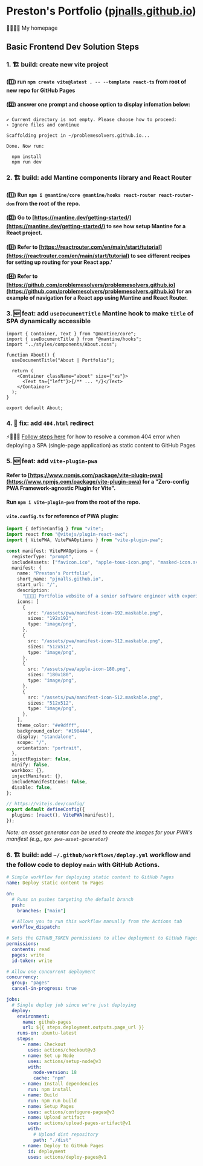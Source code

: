 # Preston's Portfolio ([pjnalls.github.io](pjnalls.github.io))

🏡💼🧑‍💻 My homepage

## Basic Frontend Dev Solution Steps

### 1. 🏗️ build: create new vite project

#### (1️⃣) run `npm create vite@latest . -- --template react-ts` from root of new repo for GitHub Pages

#### (2️⃣) answer one prompt and choose option to display infomation below:

```
✔ Current directory is not empty. Please choose how to proceed:
› Ignore files and continue

Scaffolding project in ~/problemesolvers.github.io...

Done. Now run:

  npm install
  npm run dev
```

### 2. 🏗️ build: add Mantine components library and React Router

#### (1️⃣) Run `npm i @mantine/core @mantine/hooks react-router react-router-dom` from the root of the repo.

#### (2️⃣) Go to [https://mantine.dev/getting-started/](https://mantine.dev/getting-started/) to see how setup Mantine for a React project.

#### (3️⃣) Refer to [https://reactrouter.com/en/main/start/tutorial](https://reactrouter.com/en/main/start/tutorial) to see different recipes for setting up routing for your React app.'

#### (4️⃣) Refer to [https://github.com/problemesolvers/problemesolvers.github.io](https://github.com/problemesolvers/problemesolvers.github.io) for an example of navigation for a React app using Mantine and React Router.

### 3. 🆕 feat: add `useDocumentTitle` Mantine hook to make `title` of SPA dynamically accessible

```tsx
import { Container, Text } from "@mantine/core";
import { useDocumentTitle } from "@mantine/hooks";
import "../styles/components/About.scss";

function About() {
  useDocumentTitle("About | Portfolio");

  return (
    <Container className="about" size={"xs"}>
      <Text ta={"left"}>{/** ... */}</Text>
    </Container>
  );
}

export default About;
```

### 4. 🐞 fix: add `404.html` redirect

⚡️🐞🧑‍🏫 [Follow steps here](https://github.com/pjnalls/pages-404-fix/blob/main/README.md#github-pages-404-error-page-fix) for how to resolve a common 404 error when deploying a SPA (single-page application) as static content to GitHub Pages

### 5. 🆕 feat: add `vite-plugin-pwa`

#### Refer to [https://www.npmjs.com/package/vite-plugin-pwa](https://www.npmjs.com/package/vite-plugin-pwa) for a "Zero-config PWA Framework-agnostic Plugin for Vite".

#### Run `npm i vite-plugin-pwa` from the root of the repo.

#### `vite.config.ts` for reference of PWA plugin:

```ts
import { defineConfig } from "vite";
import react from "@vitejs/plugin-react-swc";
import { VitePWA, VitePWAOptions } from "vite-plugin-pwa";

const manifest: VitePWAOptions = {
  registerType: "prompt",
  includeAssets: ["favicon.ico", "apple-touc-icon.png", "masked-icon.svg"],
  manifest: {
    name: "Preston's Portfolio",
    short_name: "pjnalls.github.io",
    start_url: "/",
    description:
      "🧬🧑‍💻🔬 Portfolio website of a senior software engineer with experience in iOS, Android, Web, .NET, Angular, React and React Native development 🍎🤖⚛️ ♥️ #OneLove 🌏🌎🌍",
    icons: [
      {
        src: "/assets/pwa/manifest-icon-192.maskable.png",
        sizes: "192x192",
        type: "image/png",
      },
      {
        src: "/assets/pwa/manifest-icon-512.maskable.png",
        sizes: "512x512",
        type: "image/png",
      },
      {
        src: "/assets/pwa/apple-icon-180.png",
        sizes: "180x180",
        type: "image/png",
      },
      {
        src: "/assets/pwa/manifest-icon-512.maskable.png",
        sizes: "512x512",
        type: "image/png",
      },
    ],
    theme_color: "#e9dfff",
    background_color: "#190444",
    display: "standalone",
    scope: "/",
    orientation: "portrait",
  },
  injectRegister: false,
  minify: false,
  workbox: {},
  injectManifest: {},
  includeManifestIcons: false,
  disable: false,
};

// https://vitejs.dev/config/
export default defineConfig({
  plugins: [react(), VitePWA(manifest)],
});
```

_Note: an asset generator can be used to create the images for your PWA's manifest (e.g., `npx pwa-asset-generator`)_

### 6. 🏗️ build: add `~/.github/workflows/deploy.yml` workflow and the follow code to deploy `main` with GitHub Actions.

```yml
# Simple workflow for deploying static content to GitHub Pages
name: Deploy static content to Pages

on:
  # Runs on pushes targeting the default branch
  push:
    branches: ["main"]

  # Allows you to run this workflow manually from the Actions tab
  workflow_dispatch:

# Sets the GITHUB_TOKEN permissions to allow deployment to GitHub Pages
permissions:
  contents: read
  pages: write
  id-token: write

# Allow one concurrent deployment
concurrency:
  group: "pages"
  cancel-in-progress: true

jobs:
  # Single deploy job since we're just deploying
  deploy:
    environment:
      name: github-pages
      url: ${{ steps.deployment.outputs.page_url }}
    runs-on: ubuntu-latest
    steps:
      - name: Checkout
        uses: actions/checkout@v3
      - name: Set up Node
        uses: actions/setup-node@v3
        with:
          node-version: 18
          cache: "npm"
      - name: Install dependencies
        run: npm install
      - name: Build
        run: npm run build
      - name: Setup Pages
        uses: actions/configure-pages@v3
      - name: Upload artifact
        uses: actions/upload-pages-artifact@v1
        with:
          # Upload dist repository
          path: "./dist"
      - name: Deploy to GitHub Pages
        id: deployment
        uses: actions/deploy-pages@v1
```
